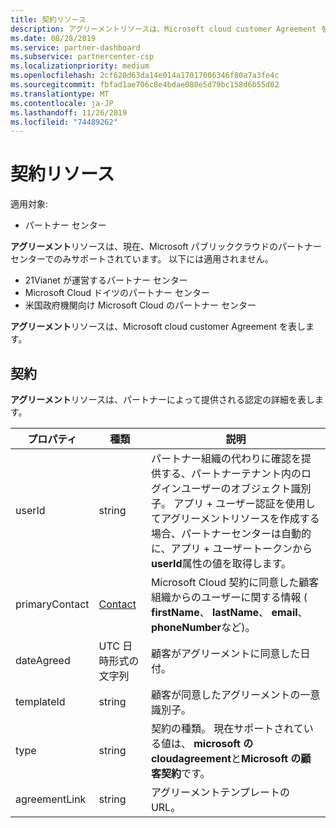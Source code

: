```yaml
---
title: 契約リソース
description: アグリーメントリソースは、Microsoft cloud customer Agreement を表します。
ms.date: 08/28/2019
ms.service: partner-dashboard
ms.subservice: partnercenter-csp
ms.localizationpriority: medium
ms.openlocfilehash: 2cf620d63da14e014a17017006346f80a7a3fe4c
ms.sourcegitcommit: fbfad1ae706c8e4bdae080e5d79bc158d6b55d02
ms.translationtype: MT
ms.contentlocale: ja-JP
ms.lasthandoff: 11/26/2019
ms.locfileid: "74489262"
---
```

# <a name="agreement-resources"></a>契約リソース

適用対象:

- パートナー センター

**アグリーメント**リソースは、現在、Microsoft パブリッククラウドのパートナーセンターでのみサポートされています。 以下には適用されません。

- 21Vianet が運営するパートナー センター
- Microsoft Cloud ドイツのパートナー センター
- 米国政府機関向け Microsoft Cloud のパートナー センター

**アグリーメント**リソースは、Microsoft cloud customer Agreement を表します。

## <a name="agreement"></a>契約

**アグリーメント**リソースは、パートナーによって提供される認定の詳細を表します。

| プロパティ       | 種類   | 説明                                                                                               |
|----------------|--------|-----------------------------------------------------------------------------------------------------------|
| userId         | string                         | パートナー組織の代わりに確認を提供する、パートナーテナント内のログインユーザーのオブジェクト識別子。 アプリ + ユーザー認証を使用してアグリーメントリソースを作成する場合、パートナーセンターは自動的に、アプリ + ユーザートークンから**userId**属性の値を取得します。                                                                             |
| primaryContact | [Contact](./utility-resources.md#contact) | Microsoft Cloud 契約に同意した顧客組織からのユーザーに関する情報 ( **firstName**、 **lastName**、 **email**、 **phoneNumber**など)。 |
| dateAgreed     | UTC 日時形式の文字列 | 顧客がアグリーメントに同意した日付。                                 |
| templateId     |string                          | 顧客が同意したアグリーメントの一意識別子。 |
| type           |string                          | 契約の種類。 現在サポートされている値は、 **microsoft の cloudagreement**と**Microsoft の顧客契約**です。|
| agreementLink  | string                         | アグリーメントテンプレートの URL。                                                    |
